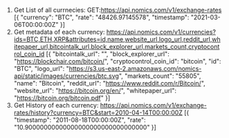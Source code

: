 1. Get List of all currnecies:
   GET:https://api.nomics.com/v1/exchange-rates
   [{
   "currency": "BTC",
   "rate": "48426.97145578",
   "timestamp": "2021-03-06T00:00:00Z"
   }]
2. Get metadata of each currency:
   https://api.nomics.com/v1/currencies?ids=BTC,ETH,XRP&attributes=id,name,website_url,logo_url,reddit_url,whitepaper_url,bitcointalk_url,block_explorer_url,markets_count,cryptocontrol_coin_id
   [{
   "bitcointalk_url": "",
   "block_explorer_url": "https://blockchair.com/bitcoin/",
   "cryptocontrol_coin_id": "bitcoin",
   "id": "BTC",
   "logo_url": "https://s3.us-east-2.amazonaws.com/nomics-api/static/images/currencies/btc.svg",
   "markets_count": "55805",
   "name": "Bitcoin",
   "reddit_url": "https://www.reddit.com/r/Bitcoin/",
   "website_url": "https://bitcoin.org/en/",
   "whitepaper_url": "https://bitcoin.org/bitcoin.pdf"
   }]
3. Get History of each currency:
   https://api.nomics.com/v1/exchange-rates/history?currency=BTC&start=2010-04-14T00:00:00Z
   [{
   "timestamp": "2011-08-18T00:00:00Z",
   "rate": "10.90000000000000000000000000000000"
   }]
